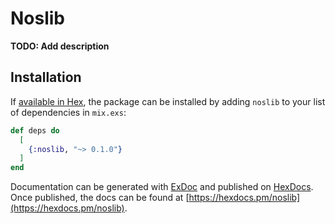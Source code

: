 # Noslib

**TODO: Add description**

## Installation

If [available in Hex](https://hex.pm/docs/publish), the package can be installed
by adding `noslib` to your list of dependencies in `mix.exs`:

```elixir
def deps do
  [
    {:noslib, "~> 0.1.0"}
  ]
end
```

Documentation can be generated with [ExDoc](https://github.com/elixir-lang/ex_doc)
and published on [HexDocs](https://hexdocs.pm). Once published, the docs can
be found at [https://hexdocs.pm/noslib](https://hexdocs.pm/noslib).
